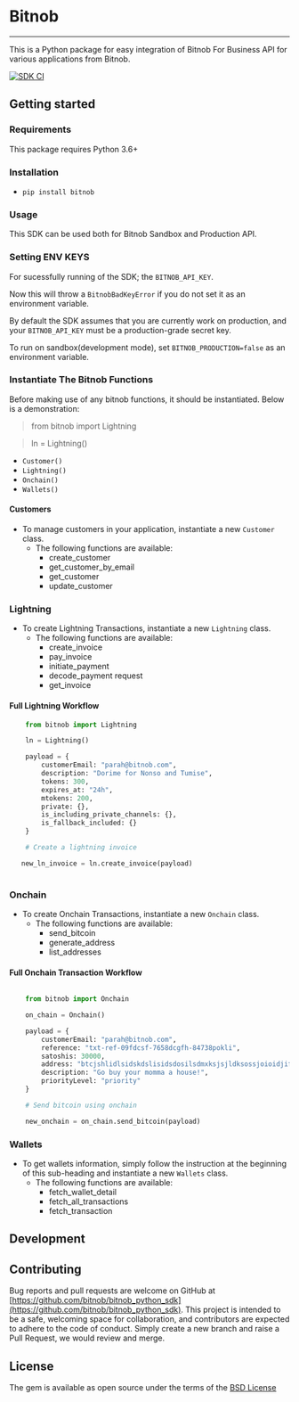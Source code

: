 # Bitnob
---
This is a Python package for easy integration of Bitnob For Business API for various applications from Bitnob.

[![SDK CI](https://github.com/bitnob/bitnob_python_sdk/actions/workflows/main.yml/badge.svg)](https://github.com/bitnob/bitnob_python_sdk/actions/workflows/main.yml)

## Getting started

### Requirements
This package requires Python 3.6+

### Installation 
- `pip install bitnob`

### Usage
This SDK can be used both for Bitnob Sandbox and Production API. 
### Setting ENV KEYS
For sucessfully running of the SDK; the `BITNOB_API_KEY`.

Now this will throw a `BitnobBadKeyError` if you do not set it as an environment variable.

By default the SDK assumes that you are currently work on production, and your `BITNOB_API_KEY` must be a production-grade secret key. 

To run on sandbox(development mode), set `BITNOB_PRODUCTION=false` as an environment variable.

### Instantiate The Bitnob Functions
Before making use of any bitnob functions, it should be instantiated. Below is a demonstration:

> from bitnob import Lightning

> ln = Lightning()

- `Customer()`
- `Lightning()`
- `Onchain()`
- `Wallets()`


#### Customers

- To manage customers in your application, instantiate a new `Customer` class.
    - The following functions are available:
        - create_customer
        - get_customer_by_email 
        - get_customer 
        - update_customer

### Lightning
- To create Lightning Transactions, instantiate a new `Lightning` class.
    - The following functions are available:
        - create_invoice
        - pay_invoice 
        - initiate_payment
        - decode_payment request 
        - get_invoice


#### Full Lightning Workflow 
```python
    from bitnob import Lightning

    ln = Lightning()

    payload = {
        customerEmail: "parah@bitnob.com",
        description: "Dorime for Nonso and Tumise",
        tokens: 300,
        expires_at: "24h",
        mtokens: 200,
        private: {},
        is_including_private_channels: {},
        is_fallback_included: {}
    }

    # Create a lightning invoice 

   new_ln_invoice = ln.create_invoice(payload)
    
```
### Onchain 
- To create Onchain Transactions, instantiate a new `Onchain` class.
    - The following functions are available:
        - send_bitcoin
        - generate_address
        - list_addresses


#### Full Onchain Transaction Workflow

```python

    from bitnob import Onchain

    on_chain = Onchain()

    payload = {
        customerEmail: "parah@bitnob.com",
        reference: "txt-ref-09fdcsf-7658dcgfh-84738pokli",
        satoshis: 30000,
        address: "btcjshlidlsidskdslisidsdosilsdmxksjsjldksossjoioidjifkji.zjijsi",
        description: "Go buy your momma a house!",
        priorityLevel: "priority"
    }

    # Send bitcoin using onchain 

    new_onchain = on_chain.send_bitcoin(payload)

```

### Wallets 
- To get wallets information, simply follow the instruction at the beginning of this sub-heading and instantiate a new `Wallets` class.
    - The following functions are available:
        - fetch_wallet_detail
        - fetch_all_transactions
        - fetch_transaction

## Development 


## Contributing 

Bug reports and pull requests are welcome on GitHub at [https://github.com/bitnob/bitnob_python_sdk](https://github.com/bitnob/bitnob_python_sdk). This project is intended to be a safe, welcoming space for collaboration, and contributors are expected to adhere to the code of conduct. Simply create a new branch and raise a Pull Request, we would review and merge. 

## License

The gem is available as open source under the terms of the [BSD License](https://opensource.org/licenses/BSD-3-Clause)
